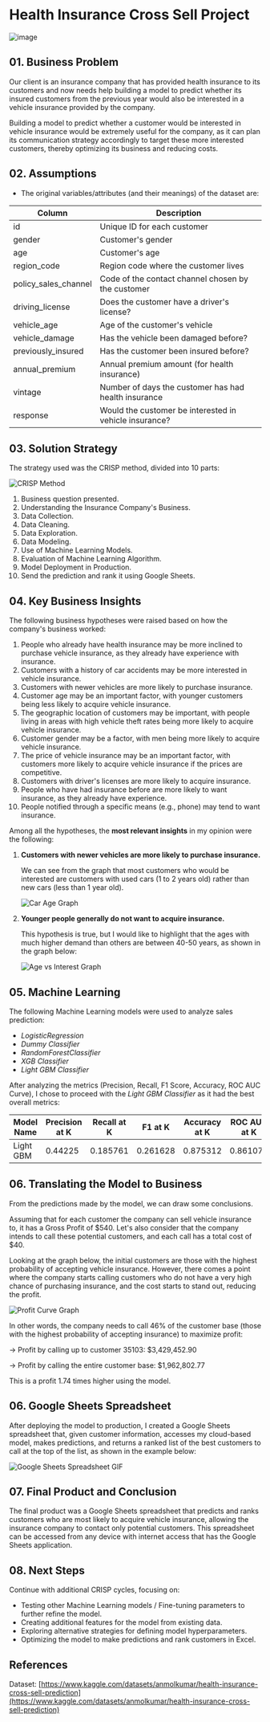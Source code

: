 # Health Insurance Cross Sell Project
![image](https://github.com/EDJR94/pa004_health_insurance/assets/128603807/3e1559a5-7153-457f-a092-cac66c713a11)

## 01. Business Problem

Our client is an insurance company that has provided health insurance to its customers and now needs help building a model to predict whether its insured customers from the previous year would also be interested in a vehicle insurance provided by the company.

Building a model to predict whether a customer would be interested in vehicle insurance would be extremely useful for the company, as it can plan its communication strategy accordingly to target these more interested customers, thereby optimizing its business and reducing costs.

## 02. Assumptions

- The original variables/attributes (and their meanings) of the dataset are:

| Column | Description |
| ------ | ----------- |
| id | Unique ID for each customer |
| gender | Customer's gender |
| age | Customer's age |
| region_code | Region code where the customer lives |
| policy_sales_channel | Code of the contact channel chosen by the customer |
| driving_license | Does the customer have a driver's license? |
| vehicle_age | Age of the customer's vehicle |
| vehicle_damage | Has the vehicle been damaged before? |
| previously_insured | Has the customer been insured before? |
| annual_premium | Annual premium amount (for health insurance) |
| vintage | Number of days the customer has had health insurance |
| response | Would the customer be interested in vehicle insurance? |

## 03. Solution Strategy

The strategy used was the CRISP method, divided into 10 parts:

![CRISP Method](https://github.com/EDJR94/pa004_health_insurance/assets/128603807/67b3ae4f-ea88-42e9-9cb4-43eee51cec4a)

1. Business question presented.
2. Understanding the Insurance Company's Business.
3. Data Collection.
4. Data Cleaning.
5. Data Exploration.
6. Data Modeling.
7. Use of Machine Learning Models.
8. Evaluation of Machine Learning Algorithm.
9. Model Deployment in Production.
10. Send the prediction and rank it using Google Sheets.

## 04. Key Business Insights

The following business hypotheses were raised based on how the company's business worked:

1. People who already have health insurance may be more inclined to purchase vehicle insurance, as they already have experience with insurance.
2. Customers with a history of car accidents may be more interested in vehicle insurance.
3. Customers with newer vehicles are more likely to purchase insurance.
4. Customer age may be an important factor, with younger customers being less likely to acquire vehicle insurance.
5. The geographic location of customers may be important, with people living in areas with high vehicle theft rates being more likely to acquire vehicle insurance.
6. Customer gender may be a factor, with men being more likely to acquire vehicle insurance.
7. The price of vehicle insurance may be an important factor, with customers more likely to acquire vehicle insurance if the prices are competitive.
8. Customers with driver's licenses are more likely to acquire insurance.
9. People who have had insurance before are more likely to want insurance, as they already have experience.
10. People notified through a specific means (e.g., phone) may tend to want insurance.

Among all the hypotheses, the **most relevant insights** in my opinion were the following:

1. **Customers with newer vehicles are more likely to purchase insurance.**

   We can see from the graph that most customers who would be interested are customers with used cars (1 to 2 years old) rather than new cars (less than 1 year old).

   ![Car Age Graph](https://github.com/EDJR94/pa004_health_insurance/assets/128603807/cf866d2a-d9cd-41be-b05b-c22459c7404e)

2. **Younger people generally do not want to acquire insurance.**

   This hypothesis is true, but I would like to highlight that the ages with much higher demand than others are between 40-50 years, as shown in the graph below:

   ![Age vs Interest Graph](https://github.com/EDJR94/pa004_health_insurance/assets/128603807/ad861d37-b944-4391-8a2c-4957a73ac806)

## 05. Machine Learning

The following Machine Learning models were used to analyze sales prediction:

- *LogisticRegression*
- *Dummy Classifier*
- *RandomForestClassifier*
- *XGB Classifier*
- *Light GBM Classifier*

After analyzing the metrics (Precision, Recall, F1 Score, Accuracy, ROC AUC Curve), I chose to proceed with the *Light GBM Classifier* as it had the best overall metrics:

| Model Name | Precision at K | Recall at K | F1 at K | Accuracy at K | ROC AUC at K |
| --- | --- | --- | --- | --- | --- |
| Light GBM | 0.44225 | 0.185761 | 0.261628 | 0.875312 | 0.861079 |

## 06. Translating the Model to Business

From the predictions made by the model, we can draw some conclusions.

Assuming that for each customer the company can sell vehicle insurance to, it has a Gross Profit of $540. Let's also consider that the company intends to call these potential customers, and each call has a total cost of $40.

Looking at the graph below, the initial customers are those with the highest probability of accepting vehicle insurance. However, there comes a point where the company starts calling customers who do not have a very high chance of purchasing insurance, and the cost starts to stand out, reducing the profit.

![Profit Curve Graph](https://github.com/EDJR94/pa004_health_insurance/assets/128603807/f9e0c2bd-b3e9-48eb-aa9a-c4d4602311d6)

In other words, the company needs to call 46% of the customer base (those with the highest probability of accepting insurance) to maximize profit:

→ Profit by calling up to customer 35103: $3,429,452.90

→ Profit by calling the entire customer base: $1,962,802.77

This is a profit 1.74 times higher using the model.

## 06. Google Sheets Spreadsheet

After deploying the model to production, I created a Google Sheets spreadsheet that, given customer information, accesses my cloud-based model, makes predictions, and returns a ranked list of the best customers to call at the top of the list, as shown in the example below:

![Google Sheets Spreadsheet GIF](https://github.com/EDJR94/pa004_health_insurance/assets/128603807/ccd6c55c-b610-43aa-9d82-cc5bca362591)

## 07. Final Product and Conclusion

The final product was a Google Sheets spreadsheet that predicts and ranks customers who are most likely to acquire vehicle insurance, allowing the insurance company to contact only potential customers. This spreadsheet can be accessed from any device with internet access that has the Google Sheets application.

## 08. Next Steps

Continue with additional CRISP cycles, focusing on:

- Testing other Machine Learning models / Fine-tuning parameters to further refine the model.
- Creating additional features for the model from existing data.
- Exploring alternative strategies for defining model hyperparameters.
- Optimizing the model to make predictions and rank customers in Excel.

## References

Dataset: [https://www.kaggle.com/datasets/anmolkumar/health-insurance-cross-sell-prediction](https://www.kaggle.com/datasets/anmolkumar/health-insurance-cross-sell-prediction)
